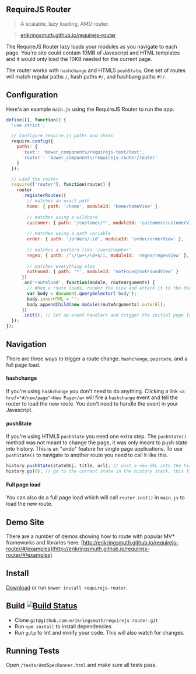 ## RequireJS Router
> A scalable, lazy loading, AMD router.

> [erikringsmuth.github.io/requirejs-router](http://erikringsmuth.github.io/requirejs-router/)

The RequireJS Router lazy loads your modules as you navigate to each page. You're site could contain 10MB of Javascript and HTML templates and it would only load the 10KB needed for the current page.

The router works with `hashchange` and HTML5 `pushState`. One set of routes will match regular paths `/`, hash paths `#/`, and hashbang paths `#!/`.

## Configuration

Here's an example `main.js` using the RequireJS Router to run the app.
```js
define([], function() {
  'use strict';

  // Configure require.js paths and shims
  require.config({
    paths: {
      'text': 'bower_components/requirejs-text/text',
      'router': 'bower_components/requirejs-router/router'
    }
  });

  // Load the router
  require(['router'], function(router) {
    router
      .registerRoutes({
        // matches an exact path
        home: { path: '/home', moduleId: 'home/homeView' },
        
        // matches using a wildcard
        customer: { path: '/customer/*', moduleId: 'customer/customerView' },
        
        // matches using a path variable
        order: { path: '/orders/:id', moduleId: 'order/orderView' },
        
        // matches a pattern like '/word/number'
        regex: { path: /^\/\w+\/\d+$/i, moduleId: 'regex/regexView' },
        
        // matches everything else
        notFound: { path: '*', moduleId: 'notFound/notFoundView' }
      })
      .on('routeload', function(module, routeArguments) {
        // When a route loads, render the view and attach it to the document
        var body = document.querySelector('body');
        body.innerHTML = '';
        body.appendChild(new module(routeArguments).outerEl);
      })
      .init(); // Set up event handlers and trigger the initial page load
  });
});
```

## Navigation
There are three ways to trigger a route change. `hashchange`, `popstate`, and a full page load.

#### hashchange
If you're using `hashchange` you don't need to do anything. Clicking a link `<a href="#/new/page">New Page</a>` will fire a `hashchange` event and tell the router to load the new route. You don't need to handle the event in your Javascript.

#### pushState
If you're using HTML5 `pushState` you need one extra step. The `pushState()` method was not meant to change the page, it was only meant to push state into history. This is an "undo" feature for single page applications. To use `pushState()` to navigate to another route you need to call it like this.

```js
history.pushState(stateObj, title, url); // push a new URL into the history stack
history.go(0); // go to the current state in the history stack, this fires a popstate event
```

#### Full page load
You can also do a full page load which will call `router.init()` in `main.js` to load the new route.

## Demo Site
There are a number of demos showing how to route with popular MV* frameworks and libraries here. 
[http://erikringsmuth.github.io/requirejs-router/#/examples](http://erikringsmuth.github.io/requirejs-router/#/examples)

## Install
[Download](https://github.com/erikringsmuth/requirejs-router/archive/master.zip) or run `bower install requirejs-router`.

## Build [![Build Status](https://travis-ci.org/erikringsmuth/requirejs-router.png?branch=master)](https://travis-ci.org/erikringsmuth/requirejs-router)
- Clone `git@github.com:erikringsmuth/requirejs-router.git`
- Run `npm install` to install dependencies
- Run `gulp` to lint and minify your code. This will also watch for changes.

## Running Tests
Open `/tests/AmdSpecRunner.html` and make sure all tests pass.

